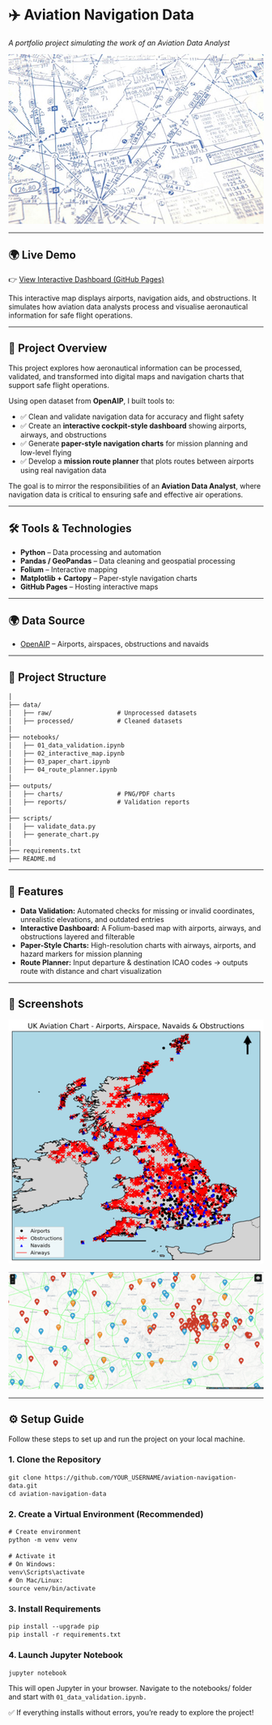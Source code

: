 # ✈️ Aviation Navigation Data
*A portfolio project simulating the work of an Aviation Data Analyst*


![airways-chart](/aviation_chart.jpg)


---

## 🌍 Live Demo  
👉 [View Interactive Dashboard (GitHub Pages)](https://oludare-adaralegbe.github.io/aviation-navigation-data/outputs/interactive_cockpit_map.html)  

This interactive map displays airports, navigation aids, and obstructions. It simulates how aviation data analysts process and visualise aeronautical information for safe flight operations.  

---

## 📌 Project Overview
This project explores how aeronautical information can be processed, validated, and transformed into digital maps and navigation charts that support safe flight operations.  

Using open dataset from **OpenAIP**, I built tools to:  
- ✅ Clean and validate navigation data for accuracy and flight safety  
- ✅ Create an **interactive cockpit-style dashboard** showing airports, airways, and obstructions  
- ✅ Generate **paper-style navigation charts** for mission planning and low-level flying  
- ✅ Develop a **mission route planner** that plots routes between airports using real navigation data  

The goal is to mirror the responsibilities of an **Aviation Data Analyst**, where navigation data is critical to ensuring safe and effective air operations.

---

## 🛠️ Tools & Technologies
- **Python** – Data processing and automation  
- **Pandas / GeoPandas** – Data cleaning and geospatial processing  
- **Folium** – Interactive mapping  
- **Matplotlib + Cartopy** – Paper-style navigation charts
- **GitHub Pages** – Hosting interactive maps  

---

## 🌍 Data Source
- [OpenAIP](https://openaip.net) – Airports, airspaces, obstructions and navaids

---

## 📂 Project Structure
```
│
├── data/
│   ├── raw/                  # Unprocessed datasets
│   ├── processed/            # Cleaned datasets
│
├── notebooks/
│   ├── 01_data_validation.ipynb
│   ├── 02_interactive_map.ipynb
│   ├── 03_paper_chart.ipynb
│   ├── 04_route_planner.ipynb
│
├── outputs/
│   ├── charts/               # PNG/PDF charts
│   ├── reports/              # Validation reports
│
├── scripts/
│   ├── validate_data.py
│   ├── generate_chart.py
│
├── requirements.txt
├── README.md
```

---

## 🚀 Features
- **Data Validation:** Automated checks for missing or invalid coordinates, unrealistic elevations, and outdated entries  
- **Interactive Dashboard:** A Folium-based map with airports, airways, and obstructions layered and filterable  
- **Paper-Style Charts:** High-resolution charts with airways, airports, and hazard markers for mission planning  
- **Route Planner:** Input departure & destination ICAO codes → outputs route with distance and chart visualization  

---

## 📸 Screenshots

![aviation-chart](outputs/aviation_chart.png)


![interactive-map](outputs/interactive_map.png)

---

## ⚙️ Setup Guide

Follow these steps to set up and run the project on your local machine.

### 1. Clone the Repository
```
git clone https://github.com/YOUR_USERNAME/aviation-navigation-data.git
cd aviation-navigation-data
```

### 2. Create a Virtual Environment (Recommended)
```
# Create environment
python -m venv venv

# Activate it
# On Windows:
venv\Scripts\activate
# On Mac/Linux:
source venv/bin/activate
```

### 3. Install Requirements
```
pip install --upgrade pip
pip install -r requirements.txt
```

### 4. Launch Jupyter Notebook
```
jupyter notebook
```

This will open Jupyter in your browser. Navigate to the notebooks/ folder and start with `01_data_validation.ipynb.`

✅ If everything installs without errors, you’re ready to explore the project!
